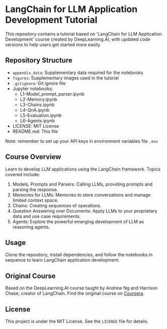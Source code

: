# LangChain for LLM Application Development Tutorial

This repository contains a tutorial based on 'LangChain for LLM Application Development' course created by DeepLearning.AI, with updated code versions to help users get started more easily.

## Repository Structure

- `appendix_data`: Supplementary data required for the notebooks
- `figures`: Supplementary images used in the tutorial
- `.gitignore`: Git ignore file
- Jupyter notebooks:
  - L1-Model_prompt_parser.ipynb
  - L2-Memory.ipynb
  - L3-Chains.ipynb
  - L4-QnA.ipynb
  - L5-Evaluation.ipynb
  - L6-Agents.ipynb
- LICENSE: MIT License
- README.md: This file

Note: remember to set up your API keys in environment variables file `.env`

## Course Overview

Learn to develop LLM applications using the LangChain framework. Topics covered include:

1. Models, Prompts and Parsers: Calling LLMs, providing prompts and parsing the response.
2. Memories for LLMs: Memories to store conversations and manage limited context space.
3. Chains: Creating sequences of operations.
4. Question Answering over Documents: Apply LLMs to your proprietary data and use case requirements.
5. Agents: Explore the powerful emerging development of LLM as reasoning agents.

## Usage

Clone the repository, install dependencies, and follow the notebooks in sequence to learn LangChain application development.

## Original Course

Based on the DeepLearning.AI course taught by Andrew Ng and Harrison Chase, creator of LangChain. Find the original course on [Coursera](https://www.coursera.org/projects/langchain-for-llm-application-development-project).

## License

This project is under the MIT License. See the `LICENSE` file for details.
